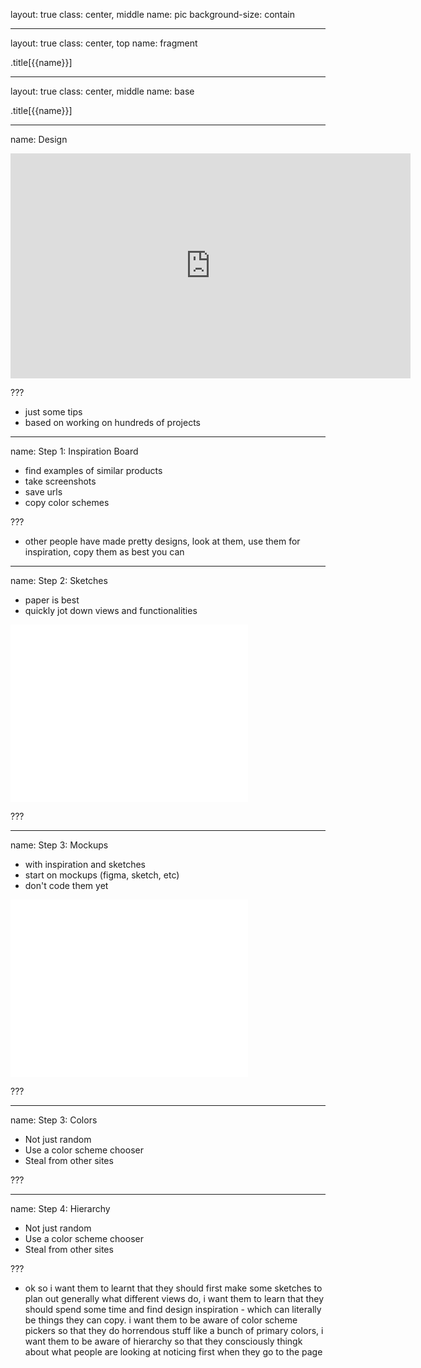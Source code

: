 layout: true
class: center, middle
name: pic
background-size: contain

---

layout: true
class: center, top
name: fragment

.title[{{name}}]

---
layout: true
class: center, middle
name: base

.title[{{name}}]

---
name: Design


<iframe width="640" height="360" src="https://www.youtube.com/embed/r-RfH8aKbws?rel=0&amp;showinfo=0" frameborder="0" allowfullscreen></iframe>



???
* just some tips
* based on working on hundreds of projects

---
name: Step 1: Inspiration Board

* find examples of similar products
* take screenshots
* save urls
* copy color schemes


???
* other people have made pretty designs,  look at them, use them for inspiration, copy them as best you can


---
name: Step 2: Sketches

* paper is best
* quickly jot down views and functionalities

<iframe src="//giphy.com/embed/d26EH3VCAHS12?hideSocial=true" width="380" height="284" frameBorder="0" class="giphy-embed" allowFullScreen></iframe>


???


---
name: Step 3: Mockups

* with inspiration and sketches
* start on mockups (figma, sketch, etc)
* don't code them yet 

<iframe src="//giphy.com/embed/d26EH3VCAHS12?hideSocial=true" width="380" height="284" frameBorder="0" class="giphy-embed" allowFullScreen></iframe>


???


---
name: Step 3: Colors

* Not just random
* Use a color scheme chooser
* Steal from other sites



???


---
name: Step 4: Hierarchy

* Not just random
* Use a color scheme chooser
* Steal from other sites



???



* ok so i want them to learnt that they should first make some sketches to plan out generally what different views do,  i want them to learn that they should spend some time and find design inspiration - which can literally be things they can copy. i want them to be aware of color scheme pickers so that they do horrendous stuff like  a bunch of primary colors,  i want them to be aware of hierarchy so that they consciously thingk about what people are looking at noticing first when they go to the page
